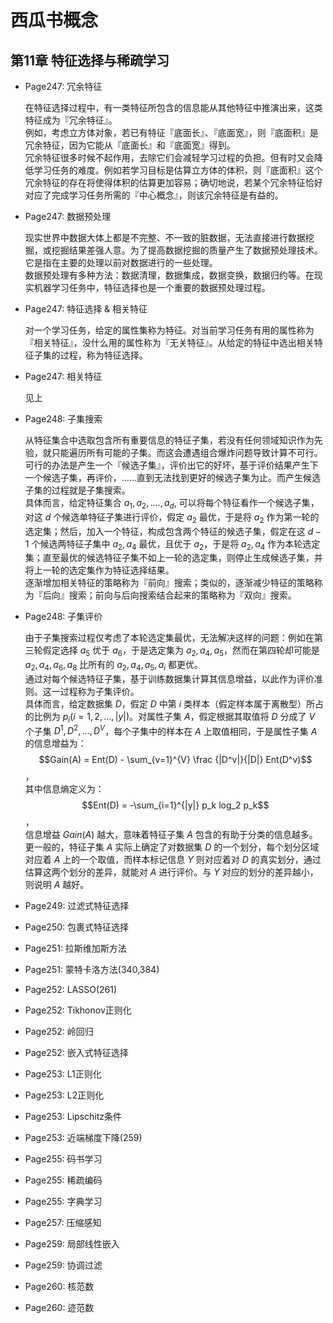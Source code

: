 # 西瓜书概念


## 第11章 特征选择与稀疏学习


- Page247: 冗余特征  
  
  在特征选择过程中，有一类特征所包含的信息能从其他特征中推演出来，这类特征成为『冗余特征』。  
例如，考虑立方体对象，若已有特征『底面长』、『底面宽』，则『底面积』是冗余特征，因为它能从『底面长』和『底面宽』得到。  
冗余特征很多时候不起作用，去除它们会减轻学习过程的负担。但有时又会降低学习任务的难度。例如若学习目标是估算立方体的体积，则『底面积』这个冗余特征的存在将使得体积的估算更加容易；确切地说，若某个冗余特征恰好对应了完成学习任务所需的『中心概念』，则该冗余特征是有益的。  

- Page247: 数据预处理

  现实世界中数据大体上都是不完整、不一致的脏数据，无法直接进行数据挖掘，或挖掘结果差强人意。为了提高数据挖掘的质量产生了数据预处理技术。它是指在主要的处理以前对数据进行的一些处理。  
数据预处理有多种方法：数据清理，数据集成，数据变换，数据归约等。在现实机器学习任务中，特征选择也是一个重要的数据预处理过程。 

- Page247: 特征选择 & 相关特征

  对一个学习任务，给定的属性集称为特征。对当前学习任务有用的属性称为『相关特征』，没什么用的属性称为『无关特征』。从给定的特征中选出相关特征子集的过程，称为特征选择。
  
- Page247: 相关特征

  见上
  
- Page248: 子集搜索

  从特征集合中选取包含所有重要信息的特征子集，若没有任何领域知识作为先验，就只能遍历所有可能的子集。而这会遭遇组合爆炸问题导致计算不可行。可行的办法是产生一个『候选子集』，评价出它的好坏，基于评价结果产生下一个候选子集，再评价，……直到无法找到更好的候选子集为止。而产生候选子集的过程就是子集搜索。  
  具体而言，给定特征集合 ${a_1, a_2, ...., a_d}$, 可以将每个特征看作一个候选子集，对这 $d$ 个候选单特征子集进行评价，假定 ${a_2}$ 最优，于是将 ${a_2}$ 作为第一轮的选定集；然后，加入一个特征，构成包含两个特征的候选子集，假定在这 $d-1$ 个候选两特征子集中 ${a_2, a_4}$ 最优，且优于 ${a_2}$，于是将 ${a_2, a_4}$ 作为本轮选定集；直至最优的候选特征子集不如上一轮的选定集，则停止生成候选子集，并将上一轮的选定集作为特征选择结果。  
  逐渐增加相关特征的策略称为『前向』搜索；类似的，逐渐减少特征的策略称为『后向』搜索；前向与后向搜索结合起来的策略称为『双向』搜索。
  
- Page248: 子集评价

  由于子集搜索过程仅考虑了本轮选定集最优，无法解决这样的问题：例如在第三轮假定选择 ${a_5}$ 优于 ${a_6}$，于是选定集为 ${a_2, a_4, a_5}$，然而在第四轮却可能是 ${a_2, a_4, a_6, a_8}$ 比所有的 ${a_2, a_4, a_5, a_i}$ 都更优。  
  通过对每个候选特征子集，基于训练数据集计算其信息增益，以此作为评价准则。这一过程称为子集评价。  
  具体而言，给定数据集 $D$，假定 $D$ 中第 $i$ 类样本（假定样本属于离散型）所占的比例为 $p_i(i = 1,2,...,|y|)$。对属性子集 $A$，假定根据其取值将 $D$ 分成了 $V$ 个子集 ${D^1, D^2, ..., D^V}$，每个子集中的样本在 $A$ 上取值相同，于是属性子集 $A$ 的信息增益为：  
  $$Gain(A) = Ent(D) - \sum_{v=1}^{V} \frac {|D^v|}{|D|} Ent(D^v)$$，  
  其中信息熵定义为：  
  $$Ent(D) = -\sum_{i=1}^{|y|} p_k log_2 p_k$$，  
  信息增益 $Gain(A)$ 越大，意味着特征子集 $A$ 包含的有助于分类的信息越多。  
  更一般的，特征子集 $A$ 实际上确定了对数据集 $D$ 的一个划分，每个划分区域对应着 $A$ 上的一个取值，而样本标记信息 $Y$ 则对应着对 $D$ 的真实划分，通过估算这两个划分的差异，就能对 $A$ 进行评价。与 $Y$ 对应的划分的差异越小，则说明 $A$ 越好。
  
- Page249: 过滤式特征选择
- Page250: 包裹式特征选择
- Page251: 拉斯维加斯方法
- Page251: 蒙特卡洛方法(340,384)
- Page252: LASSO(261)
- Page252: Tikhonov正则化
- Page252: 岭回归
- Page252: 嵌入式特征选择
- Page253: L1正则化
- Page253: L2正则化
- Page253: Lipschitz条件
- Page253: 近端梯度下降(259)
- Page255: 码书学习
- Page255: 稀疏编码
- Page255: 字典学习
- Page257: 压缩感知
- Page259: 局部线性嵌入
- Page259: 协调过滤
- Page260: 核范数
- Page260: 迹范数








